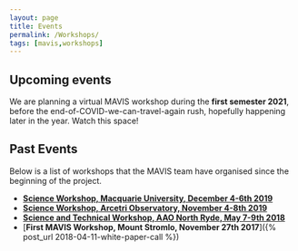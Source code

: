 ```yaml
---
layout: page
title: Events
permalink: /Workshops/
tags: [mavis,workshops]
---
```

	
## Upcoming events

We are planning a virtual MAVIS workshop during the **first semester 2021**, before the end-of-COVID-we-can-travel-again rush, hopefully happening later in the year. Watch this space!

## Past Events

Below is a list of workshops that the MAVIS team have organised since the beginning of the project.

* [**Science Workshop, Macquarie University, December 4-6th 2019**]({{site.baseurl}}/workshop_mq2019/)
* [**Science Workshop, Arcetri Observatory, November 4-8th 2019**](https://indico.ict.inaf.it/event/850/)
* [**Science and Technical Workshop, AAO North Ryde, May 7-9th 2018**]({{site.baseurl}}/workshop/)
* [**First MAVIS Workshop, Mount Stromlo, November 27th 2017**]({% post_url 2018-04-11-white-paper-call %})
